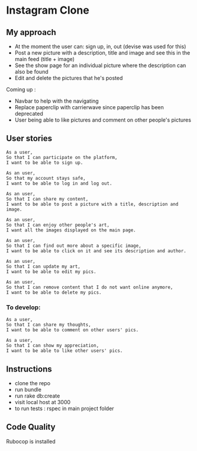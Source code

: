 Instagram Clone
===================

## My approach

- At the moment the user can: sign up, in, out (devise was used for this)
- Post a new picture with a description, title and image and see this in the main feed (title + image)
- See the show page for an individual picture where the description can also be found
- Edit and delete the pictures that he's posted

Coming up :

* Navbar to help with the navigating
* Replace paperclip with carrierwave since paperclip has been deprecated
* User being able to like pictures and comment on other people's pictures

## User stories

```
As a user,
So that I can participate on the platform,
I want to be able to sign up.
```
```
As an user,
So that my account stays safe,
I want to be able to log in and log out.
```
```
As an user,
So that I can share my content,
I want to be able to post a picture with a title, description and image.
```
```
As an user,
So that I can enjoy other people's art,
I want all the images displayed on the main page.
```
```
As an user,
So that I can find out more about a specific image,
I want to be able to click on it and see its description and author.
```
```
As an user,
So that I can update my art,
I want to be able to edit my pics.
```
```
As an user,
So that I can remove content that I do not want online anymore,
I want to be able to delete my pics.
```

### To develop: 
```
As a user,
So that I can share my thoughts,
I want to be able to comment on other users' pics.
```
```
As a user,
So that I can show my appreciation,
I want to be able to like other users' pics.
```

## Instructions

* clone the repo
* run bundle
* run rake db:create
* visit local host at 3000
* to run tests : rspec in main project folder

## Code Quality

Rubocop is installed
